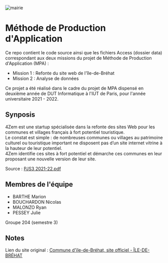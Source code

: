 ![mairie](https://raw.githubusercontent.com/yusa-ai/mpa/main/img/logo.svg?token=APPMWKUDOQYBMAIZ2K4D35TBNWKQC)

# Méthode de Production d'Application

Ce repo contient le code source ainsi que les fichiers Access (dossier data) correspondant aux deux missions du projet
de Méthode de Production d'Application (MPA) :

* Mission 1 : Refonte du site web de l'île-de-Bréhat
* Mission 2 : Analyse de données

Ce projet a été réalisé dans le cadre du projet de MPA dispensé en deuxième année de DUT Informatique à l'IUT de Paris,
pour l'année universitaire 2021 - 2022.

## Synposis

4Zem est une startup spécialisée dans la refonte des sites Web pour les communes et villages français à fort potentiel
touristique.  
Le constat est simple : de nombreuses communes ou villages au patrimoine culturel ou touristique important ne disposent
pas d’un site internet vitrine à la hauteur de leur potentiel.  
4Zem identifie ces sites à fort potentiel et démarche ces communes en leur proposant une nouvelle version de leur site.

Source : [PJS3 2021-22.pdf](./PJS3%202021-2022.pdf)

## Membres de l'équipe

* BARTHE Marion
* BOUCHARDON Nicolas
* MALONZO Ryan
* PESSEY Julie

Groupe 204 (semestre 3)

## Notes

Lien du site original : [Commune d&apos;&#xEF;le-de-Br&#xE9;hat, site officiel - &#xCE;LE-DE-BR&#xC9;HAT](https://www.iledebrehat.fr/)
